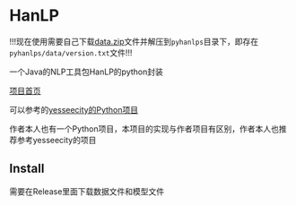 
# HanLP

!!!现在使用需要自己下载[data.zip](http://nlp.hankcs.com/download.php?file=data)文件并解压到`pyhanlps`目录下，即存在`pyhanlps/data/version.txt`文件!!!

一个Java的NLP工具包HanLP的python封装

[项目首页](https://github.com/hankcs/HanLP)

可以参考的[yesseecity的Python项目](https://github.com/yesseecity/hanLP-python/)

作者本人也有一个Python项目，本项目的实现与作者项目有区别，作者本人也推荐参考yesseecity的项目

## Install

需要在Release里面下载数据文件和模型文件
